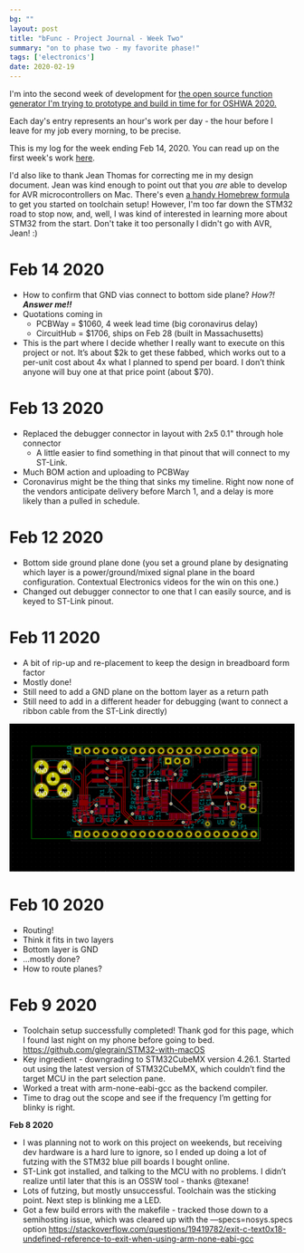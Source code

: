 ```yaml
---
bg: ""
layout: post
title: "bFunc - Project Journal - Week Two"
summary: "on to phase two - my favorite phase!"
tags: ['electronics']
date: 2020-02-19
---
```


I'm into the second week of development for [the open source function generator I'm trying to prototype and build in time for for OSHWA 2020.](http://cushychicken.github.io/insane-oshwa-goals/) 

Each day's entry represents an hour's work per day - the hour before I leave for my job every morning, to be precise. 

This is my log for the week ending Feb 14, 2020. You can read up on the first week's work [here](http://cushychicken.github.io/bfunc-weekone-log/).

I'd also like to thank Jean Thomas for correcting me in my design document. Jean was kind enough to point out that you *are* able to develop for AVR microcontrollers on Mac. There's even [a handy Homebrew formula](https://github.com/osx-cross/homebrew-avr) to get you started on toolchain setup! However, I'm too far down the STM32 road to stop now, and, well, I was kind of interested in learning more about STM32 from the start. Don't take it too personally I didn't go with AVR, Jean! :)

# Feb 14 2020

- How to confirm that GND vias connect to bottom side plane? *How?! **Answer me!!***
- Quotations coming in
  - PCBWay = $1060, 4 week lead time (big coronavirus delay)
  - CircuitHub = $1706, ships on Feb 28 (built in Massachusetts)
- This is the part where I decide whether I really want to execute on this project or not. It’s about $2k to get these fabbed, which works out to a per-unit cost about 4x what I planned to spend per board. I don’t think anyone will buy one at that price point (about $70).

# Feb 13 2020

- Replaced the debugger connector in layout with 2x5 0.1" through hole connector
  - A little easier to find something in that pinout that will connect to my ST-Link. 
- Much BOM action and uploading to PCBWay
- Coronavirus might be the thing that sinks my timeline. Right now none of the vendors anticipate delivery before March 1, and a delay is more likely than a pulled in schedule.

# Feb 12 2020

- Bottom side ground plane done (you set a ground plane by designating which layer is a power/ground/mixed signal plane in the board configuration. Contextual Electronics videos for the win on this one.)
- Changed out debugger connector to one that I can easily source, and is keyed to ST-Link pinout.

# Feb 11 2020

- A bit of rip-up and re-placement to keep the design in breadboard form factor
- Mostly done!
- Still need to add a GND plane on the bottom layer as a return path
- Still need to add in a different header for debugging (want to connect a ribbon cable from the ST-Link directly)

![bfunc_layout](../assets/images/bfunc_layout-2170200.png)

# Feb 10 2020

- Routing!
- Think it fits in two layers
- Bottom layer is GND
- ...mostly done?
- How to route planes?

# Feb 9 2020

- Toolchain setup successfully completed! Thank god for this page, which I found last night on my phone before going to bed. https://github.com/glegrain/STM32-with-macOS
- Key ingredient - downgrading to STM32CubeMX version 4.26.1. Started out using the latest version of STM32CubeMX, which couldn’t find the target MCU in the part selection pane.
- Worked a treat with arm-none-eabi-gcc as the backend compiler.
- Time to drag out the scope and see if the frequency I’m getting for blinky is right.

**Feb 8 2020**

- I was planning not to work on this project on weekends, but receiving dev hardware is a hard lure to ignore, so I ended up doing a lot of futzing with the STM32 blue pill boards I bought online.
- ST-Link got installed, and talking to the MCU with no problems. I didn’t realize until later that this is an OSSW tool - thanks @texane!
- Lots of futzing, but mostly unsuccessful. Toolchain was the sticking point. Next step is blinking me a LED.  
- Got a few build errors with the makefile - tracked those down to a semihosting issue, which was cleared up with the —specs=nosys.specs option https://stackoverflow.com/questions/19419782/exit-c-text0x18-undefined-reference-to-exit-when-using-arm-none-eabi-gcc